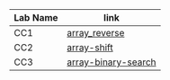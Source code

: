 | Lab Name       | link |
| ----------- | ----------- |
| CC1| [array_reverse](data_structures_and_algorithms/array-reverse/readme.md)|
| CC2| [array-shift](data_structures_and_algorithms/array-shift/array-shift.md)|
| CC3| [array-binary-search](data_structures_and_algorithms/array-binary-search/array-binary-search.md)|